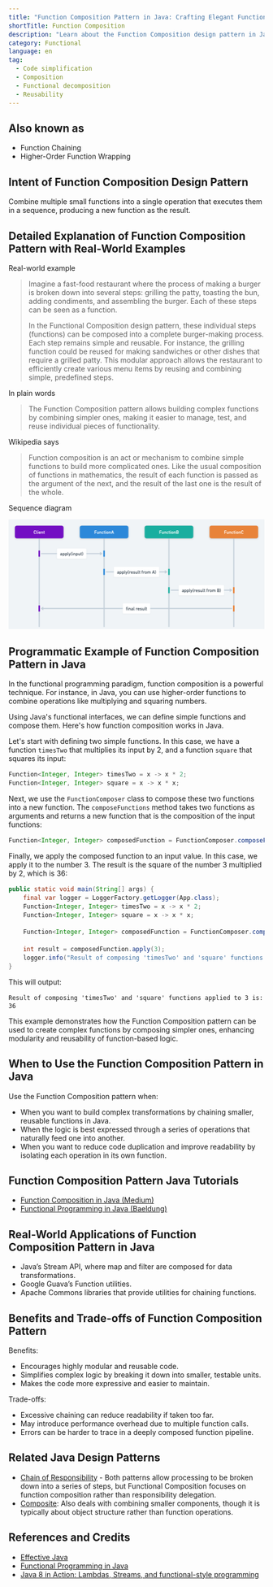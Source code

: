 ```yaml
---
title: "Function Composition Pattern in Java: Crafting Elegant Functional Pipelines"
shortTitle: Function Composition
description: "Learn about the Function Composition design pattern in Java. Discover how to create complex functions by combining simpler ones, enhancing code modularity and reusability. Explore real-world examples, benefits, and applications."
category: Functional
language: en
tag:
  - Code simplification
  - Composition
  - Functional decomposition
  - Reusability
---
```


## Also known as

* Function Chaining
* Higher-Order Function Wrapping

## Intent of Function Composition Design Pattern

Combine multiple small functions into a single operation that executes them in a sequence, producing a new function as the result.

## Detailed Explanation of Function Composition Pattern with Real-World Examples

Real-world example

> Imagine a fast-food restaurant where the process of making a burger is broken down into several steps: grilling the patty, toasting the bun, adding condiments, and assembling the burger. Each of these steps can be seen as a function.
>
> In the Functional Composition design pattern, these individual steps (functions) can be composed into a complete burger-making process. Each step remains simple and reusable. For instance, the grilling function could be reused for making sandwiches or other dishes that require a grilled patty. This modular approach allows the restaurant to efficiently create various menu items by reusing and combining simple, predefined steps.

In plain words

> The Function Composition pattern allows building complex functions by combining simpler ones, making it easier to manage, test, and reuse individual pieces of functionality.

Wikipedia says

> Function composition is an act or mechanism to combine simple functions to build more complicated ones. Like the usual composition of functions in mathematics, the result of each function is passed as the argument of the next, and the result of the last one is the result of the whole.

Sequence diagram

![Function Composition sequence diagram](./etc/function-composition-sequence-diagram.png)

## Programmatic Example of Function Composition Pattern in Java

In the functional programming paradigm, function composition is a powerful technique. For instance, in Java, you can use higher-order functions to combine operations like multiplying and squaring numbers.

Using Java's functional interfaces, we can define simple functions and compose them. Here's how function composition works in Java.

Let's start with defining two simple functions. In this case, we have a function `timesTwo` that multiplies its input by 2, and a function `square` that squares its input:

```java
Function<Integer, Integer> timesTwo = x -> x * 2;
Function<Integer, Integer> square = x -> x * x;
```

Next, we use the `FunctionComposer` class to compose these two functions into a new function. The `composeFunctions` method takes two functions as arguments and returns a new function that is the composition of the input functions:

```java
Function<Integer, Integer> composedFunction = FunctionComposer.composeFunctions(timesTwo, square);
```

Finally, we apply the composed function to an input value. In this case, we apply it to the number 3. The result is the square of the number 3 multiplied by 2, which is 36:

```java
public static void main(String[] args) {
    final var logger = LoggerFactory.getLogger(App.class);
    Function<Integer, Integer> timesTwo = x -> x * 2;
    Function<Integer, Integer> square = x -> x * x;

    Function<Integer, Integer> composedFunction = FunctionComposer.composeFunctions(timesTwo, square);

    int result = composedFunction.apply(3);
    logger.info("Result of composing 'timesTwo' and 'square' functions applied to 3 is: " + result);
}
```

This will output:

```
Result of composing 'timesTwo' and 'square' functions applied to 3 is: 36
```

This example demonstrates how the Function Composition pattern can be used to create complex functions by composing simpler ones, enhancing modularity and reusability of function-based logic.

## When to Use the Function Composition Pattern in Java

Use the Function Composition pattern when:

* When you want to build complex transformations by chaining smaller, reusable functions in Java.
* When the logic is best expressed through a series of operations that naturally feed one into another.
* When you want to reduce code duplication and improve readability by isolating each operation in its own function.

## Function Composition Pattern Java Tutorials

* [Function Composition in Java (Medium)](https://functionalprogramming.medium.com/function-composition-in-java-beaf39426f52)
* [Functional Programming in Java (Baeldung)](https://www.baeldung.com/java-functional-programming)

## Real-World Applications of Function Composition Pattern in Java

* Java’s Stream API, where map and filter are composed for data transformations.
* Google Guava’s Function utilities.
* Apache Commons libraries that provide utilities for chaining functions.

## Benefits and Trade-offs of Function Composition Pattern

Benefits:

* Encourages highly modular and reusable code.
* Simplifies complex logic by breaking it down into smaller, testable units.
* Makes the code more expressive and easier to maintain.

Trade-offs:

* Excessive chaining can reduce readability if taken too far.
* May introduce performance overhead due to multiple function calls.
* Errors can be harder to trace in a deeply composed function pipeline.

## Related Java Design Patterns

* [Chain of Responsibility](https://java-design-patterns.com/patterns/chain-of-responsibility/) - Both patterns allow processing to be broken down into a series of steps, but Functional Composition focuses on function composition rather than responsibility delegation.
* [Composite](https://java-design-patterns.com/patterns/composite/): Also deals with combining smaller components, though it is typically about object structure rather than function operations.

## References and Credits

* [Effective Java](https://amzn.to/4cGk2Jz)
* [Functional Programming in Java](https://amzn.to/3JUIc5Q)
* [Java 8 in Action: Lambdas, Streams, and functional-style programming](https://amzn.to/3QCmGXs)
